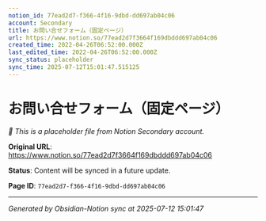 ```yaml
---
notion_id: 77ead2d7-f366-4f16-9dbd-dd697ab04c06
account: Secondary
title: お問い合せフォーム（固定ページ）
url: https://www.notion.so/77ead2d7f3664f169dbddd697ab04c06
created_time: 2022-04-26T06:52:00.000Z
last_edited_time: 2022-04-26T06:52:00.000Z
sync_status: placeholder
sync_time: 2025-07-12T15:01:47.515125
---
```


# お問い合せフォーム（固定ページ）

*🔄 This is a placeholder file from Notion Secondary account.*

**Original URL**: https://www.notion.so/77ead2d7f3664f169dbddd697ab04c06

**Status**: Content will be synced in a future update.

**Page ID**: `77ead2d7-f366-4f16-9dbd-dd697ab04c06`

---

*Generated by Obsidian-Notion sync at 2025-07-12 15:01:47*
